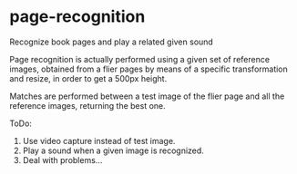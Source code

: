 # page-recognition
Recognize book pages and play a related given sound

Page recognition is actually performed using a given set of reference images, obtained from a flier pages by means of a specific transformation and resize, in order to get a 500px height.

Matches are performed between a test image of the flier page and all the reference images, returning the best one.

ToDo:
1. Use video capture instead of test image.
2. Play a sound when a given image is recognized.
3. Deal with problems...
